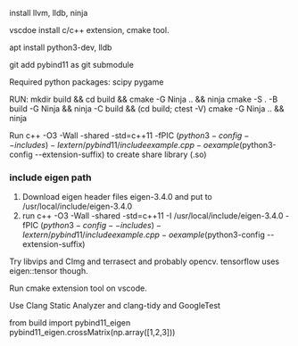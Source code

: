 
install llvm, lldb, ninja

vscdoe install c/c++ extension, cmake tool.

apt install python3-dev, lldb

git add pybind11 as git submodule 

Required python packages:
scipy
pygame

RUN:
mkdir build && cd build && cmake -G Ninja .. && ninja
cmake -S . -B build -G Ninja && ninja -C build && (cd build; ctest -V)
cmake -G Ninja .. && ninja

Run
c++ -O3 -Wall -shared -std=c++11 -fPIC $(python3-config --includes) -Iextern/pybind11/include example.cpp -o example$(python3-config --extension-suffix)
to create share library (.so)

### include eigen path
1. Download eigen header files eigen-3.4.0 and put to /usr/local/include/eigen-3.4.0
2. run
c++ -O3 -Wall -shared -std=c++11 -I /usr/local/include/eigen-3.4.0 -fPIC $(python3-config --includes) -Iextern/pybind11/include example.cpp -o example$(python3-config --extension-suffix)

Try libvips and CImg and terrasect and probably opencv.
tensorflow uses eigen::tensor though.


Run cmake extension tool on vscode.

Use Clang Static Analyzer and clang-tidy and GoogleTest

from build import pybind11_eigen
pybind11_eigen.crossMatrix(np.array([1,2,3]))
